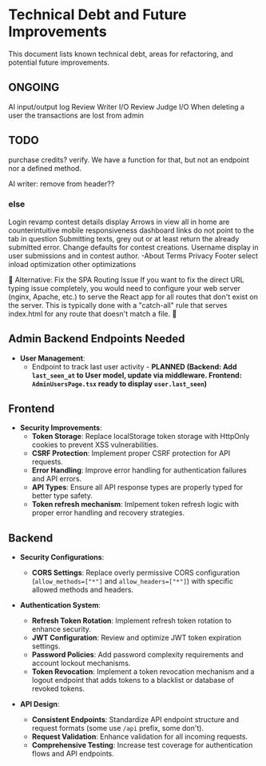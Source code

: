 # Technical Debt and Future Improvements

This document lists known technical debt, areas for refactoring, and potential future improvements.

## ONGOING
AI input/output log
Review Writer I/O
Review Judge I/O
When deleting a user the transactions are lost from admin

## TODO
purchase credits? verify. We have a function for that, but not an endpoint nor a defined method.

AI writer: remove from header??


### else
Login revamp
contest details display
Arrows in view all in home are counterintuitive
mobile responsiveness
dashboard links do not point to the tab in question
Submitting texts, grey out or at least return the already submitted error.
Change defaults for contest creations. 
Username display in user submissions and in contest author.
-About Terms Privacy Footer
select inload optimization
other optimizations


🔧 Alternative: Fix the SPA Routing Issue
If you want to fix the direct URL typing issue completely, you would need to configure your web server (nginx, Apache, etc.) to serve the React app for all routes that don't exist on the server. This is typically done with a "catch-all" rule that serves index.html for any route that doesn't match a file. 🎉


## Admin Backend Endpoints Needed

* **User Management**:
  * Endpoint to track last user activity - **PLANNED (Backend: Add `last_seen_at` to User model, update via middleware. Frontend: `AdminUsersPage.tsx` ready to display `user.last_seen`)**


## Frontend

* **Security Improvements**:
  * **Token Storage**: Replace localStorage token storage with HttpOnly cookies to prevent XSS vulnerabilities.
  * **CSRF Protection**: Implement proper CSRF protection for API requests.
  * **Error Handling**: Improve error handling for authentication failures and API errors.
  * **API Types**: Ensure all API response types are properly typed for better type safety.
  * **Token refresh mechanism**: Imlpement token refresh logic with proper error handling and recovery strategies.

## Backend

* **Security Configurations**:
  * **CORS Settings**: Replace overly permissive CORS configuration (`allow_methods=["*"]` and `allow_headers=["*"]`) with specific allowed methods and headers.

* **Authentication System**:
  * **Refresh Token Rotation**: Implement refresh token rotation to enhance security.
  * **JWT Configuration**: Review and optimize JWT token expiration settings.
  * **Password Policies**: Add password complexity requirements and account lockout mechanisms.
  * **Token Revocation**: Implement a token revocation mechanism and a logout endpoint that adds tokens to a blacklist or database of revoked tokens.

* **API Design**:
  * **Consistent Endpoints**: Standardize API endpoint structure and request formats (some use `/api` prefix, some don't).
  * **Request Validation**: Enhance validation for all incoming requests.
  * **Comprehensive Testing**: Increase test coverage for authentication flows and API endpoints. 